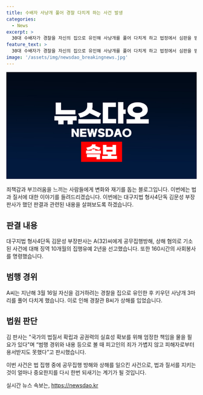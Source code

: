 ```yaml
---
title: 수배자 사냥개 풀어 경찰 다치게 하는 사건 발생
categories:
  - News
excerpt: >
  30대 수배자가 경찰을 자신의 집으로 유인해 사냥개를 풀어 다치게 하고 법정에서 심판을 받았다. A씨는 경찰을 집으로 유인한 후 사냥개 3마리를 풀어 B씨에게 상해를 입힌 혐의로 기소됐다. 법조계에 따르면 대구지법 형사4단독 김문성 부장판사는 A씨에게 징역 10개월의 집행유예 2년과 160시간의 사회봉사를 선고했다. A씨는 형집행을 방해하고 상해를 가했다는 이유로 책임을 물렸다.
feature_text: >
  30대 수배자가 경찰을 자신의 집으로 유인해 사냥개를 풀어 다치게 하고 법정에서 심판을 받았다. A씨는 경찰을 집으로 유인한 후 사냥개 3마리를 풀어 B씨에게 상해를 입힌 혐의로 기소됐다. 법조계에 따르면 대구지법 형사4단독 김문성 부장판사는 A씨에게 징역 10개월의 집행유예 2년과 160시간의 사회봉사를 선고했다. A씨는 형집행을 방해하고 상해를 가했다는 이유로 책임을 물렸다.
image: '/assets/img/newsdao_breakingnews.jpg'
---
```


<p><img src="/assets/img/newsdao_breakingnews.jpg" alt="pcversion 속보" /></p>

<p>죄책감과 부끄러움을 느끼는 사람들에게 변화와 재기를 돕는 블로그입니다. 이번에는 법과 질서에 대한 이야기를 들려드리겠습니다. 이번에는 대구지법 형사4단독 김문성 부장판사가 했던 판결과 관련된 내용을 살펴보도록 하겠습니다.</p>

<h2 data-ke-size="size26">판결 내용</h2>

<p data-ke-size="size16">대구지법 형사4단독 김문성 부장판사는 A(32)씨에게 공무집행방해, 상해 혐의로 기소된 사건에 대해 징역 10개월의 집행유예 2년을 선고했습니다. 또한 160시간의 사회봉사를 명령했습니다.</p>

<h2 data-ke-size="size26">범행 경위</h2>

<p data-ke-size="size16">A씨는 지난해 3월 16일 자신을 검거하려는 경찰을 집으로 유인한 후 키우던 사냥개 3마리를 풀어 다치게 했습니다. 이로 인해 경찰관 B씨가 상해를 입었습니다.</p>

<h2 data-ke-size="size26">법원 판단</h2>

<p data-ke-size="size16">김 판사는 "국가의 법질서 확립과 공권력의 실효성 확보를 위해 엄정한 책임을 물을 필요가 있다"며 “범행 경위와 내용 등으로 볼 때 피고인의 죄가 가볍지 않고 피해자로부터 용서받지도 못했다”고 판시했습니다.</p>

<p>이번 사건은 법 집행 중에 공무집행 방해와 상해를 일으킨 사건으로, 법과 질서를 지키는 것이 얼마나 중요한지를 다시 한번 되새기는 계기가 될 것입니다.</p>
실시간 뉴스 속보는, <a href="https://newsdao.kr" rel="dofollow">https://newsdao.kr</a>


